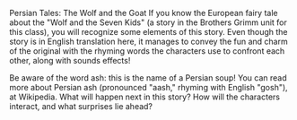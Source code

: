 Persian Tales: The Wolf and the Goat
If you know the European fairy tale about the "Wolf and the Seven Kids" (a story in the Brothers Grimm unit for this class), you will recognize some elements of this story. Even though the story is in English translation here, it manages to convey the fun and charm of the original with the rhyming words the characters use to confront each other, along with sounds effects!

Be aware of the word ash: this is the name of a Persian soup! You can read more about Persian ash (pronounced "aash," rhyming with English "gosh"), at Wikipedia.
What will happen next in this story? How will the characters interact, and what surprises lie ahead?
